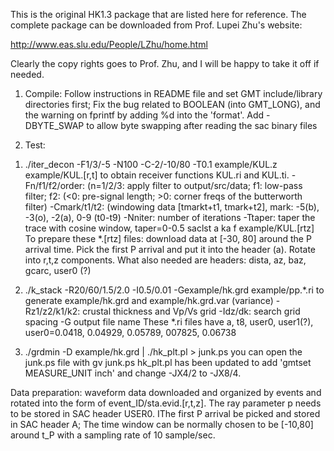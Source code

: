 This is the original HK1.3 package that are listed here for reference. The complete package can be downloaded from Prof. Lupei Zhu's website:

http://www.eas.slu.edu/People/LZhu/home.html  

Clearly the copy rights goes to Prof. Zhu, and I will be happy to take it off if needed.

1. Compile:
Follow instructions in README file and set GMT include/library directories first; Fix the bug related to BOOLEAN (into GMT_LONG), and the warning on fprintf by adding %d into the 'format'.
Add -DBYTE_SWAP to allow byte swapping after reading the sac binary files

2. Test:
 1) ./iter_decon -F1/3/-5 -N100 -C-2/-10/80 -T0.1 example/KUL.z example/KUL.[r,t]
to obtain receiver functions KUL.ri and KUL.ti.
-Fn/f1/f2/order: (n=1/2/3: apply filter to output/src/data; f1: low-pass filter; f2: (<0: pre-signal length; >0: corner freqs of the butterworth filter)
-Cmark/t1/t2: (windowing data [tmarkt+t1, tmark+t2], mark: -5(b), -3(o), -2(a), 0-9 (t0-t9)
-Nniter: number of iterations
-Ttaper: taper the trace with cosine window, taper=0-0.5
saclst a ka f example/KUL.[rtz]
To prepare these *.[rtz] files: download data at [-30, 80] around the P arrival time. Pick the first P arrival and put it into the header (a). Rotate into r,t,z components. What also needed are headers: dista, az, baz, gcarc, user0 (?)

2) ./k_stack -R20/60/1.5/2.0 -I0.5/0.01 -Gexample/hk.grd example/pp.*.ri
to generate example/hk.grd and example/hk.grd.var (variance) 
-Rz1/z2/k1/k2: crustal thickness and Vp/Vs grid
-Idz/dk: search grid spacing
-G output file name
These *.ri files have a, t8, user0, user1(?), user0=0.0418, 0.04929, 0.05789, 007825, 0.06738

3) ./grdmin -D example/hk.grd | ./hk_plt.pl > junk.ps
you can open the junk.ps file with gv junk.ps
hk_plt.pl has been updated to add 'gmtset MEASURE_UNIT inch' and change -JX4/2 to -JX8/4.

Data preparation: waveform data downloaded and organized by events and rotated into the form of event_ID/sta.evid.[r,t,z]. The ray parameter p
needs to be stored in SAC header USER0. IThe first P arrival be picked and stored in SAC header A; 
The time window can be normally chosen to be [-10,80] around t_P with a sampling rate of 10 sample/sec.
